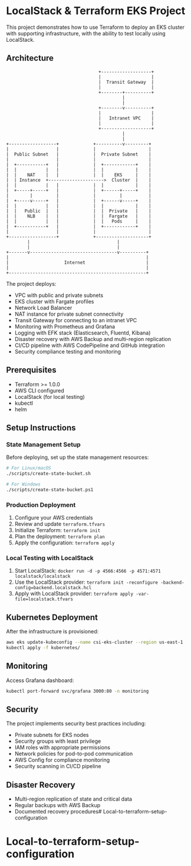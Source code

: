 # LocalStack & Terraform EKS Project

This project demonstrates how to use Terraform to deploy an EKS cluster with supporting infrastructure, with the ability to test locally using LocalStack.

## Architecture

```
                                   +-------------------+
                                   |                   |
                                   |  Transit Gateway  |
                                   |                   |
                                   +--------+----------+
                                            |
                                            |
                                   +--------v----------+
                                   |                   |
                                   |   Intranet VPC    |
                                   |                   |
                                   +-------------------+
                                            |
                                            |
+------------------+             +----------v---------+
|                  |             |                    |
|  Public Subnet   |             |  Private Subnet    |
|                  |             |                    |
|  +-----------+   |             |  +------------+    |
|  |           |   |             |  |            |    |
|  |    NAT    |   |             |  |    EKS     |    |
|  | Instance  +--------------------->  Cluster  |    |
|  |           |   |             |  |            |    |
|  +-----+-----+   |             |  +------+-----+    |
|        |         |             |         |          |
|  +-----v-----+   |             |  +------v-----+    |
|  |           |   |             |  |            |    |
|  |   Public  |   |             |  |  Private   |    |
|  |    NLB    |   |             |  |  Fargate   |    |
|  |           |   |             |  |   Pods     |    |
|  +-----------+   |             |  +------------+    |
|                  |             |                    |
+------------------+             +--------------------+
        |                                 |
        |                                 |
+-------v---------------------------------v----------+
|                                                    |
|                     Internet                       |
|                                                    |
+----------------------------------------------------+
```

The project deploys:
- VPC with public and private subnets
- EKS cluster with Fargate profiles
- Network Load Balancer
- NAT instance for private subnet connectivity
- Transit Gateway for connecting to an intranet VPC
- Monitoring with Prometheus and Grafana
- Logging with EFK stack (Elasticsearch, Fluentd, Kibana)
- Disaster recovery with AWS Backup and multi-region replication
- CI/CD pipeline with AWS CodePipeline and GitHub integration
- Security compliance testing and monitoring

## Prerequisites

- Terraform >= 1.0.0
- AWS CLI configured
- LocalStack (for local testing)
- kubectl
- helm

## Setup Instructions

### State Management Setup

Before deploying, set up the state management resources:

```bash
# For Linux/macOS
./scripts/create-state-bucket.sh

# For Windows
./scripts/create-state-bucket.ps1
```

### Production Deployment

1. Configure your AWS credentials
2. Review and update `terraform.tfvars`
3. Initialize Terraform: `terraform init`
4. Plan the deployment: `terraform plan`
5. Apply the configuration: `terraform apply`

### Local Testing with LocalStack

1. Start LocalStack: `docker run -d -p 4566:4566 -p 4571:4571 localstack/localstack`
2. Use the LocalStack provider: `terraform init -reconfigure -backend-config=backend.localstack.hcl`
3. Apply with LocalStack provider: `terraform apply -var-file=localstack.tfvars`

## Kubernetes Deployment

After the infrastructure is provisioned:

```bash
aws eks update-kubeconfig --name csi-eks-cluster --region us-east-1
kubectl apply -f kubernetes/
```

## Monitoring

Access Grafana dashboard:
```bash
kubectl port-forward svc/grafana 3000:80 -n monitoring
```

## Security

The project implements security best practices including:
- Private subnets for EKS nodes
- Security groups with least privilege
- IAM roles with appropriate permissions
- Network policies for pod-to-pod communication
- AWS Config for compliance monitoring
- Security scanning in CI/CD pipeline

## Disaster Recovery

- Multi-region replication of state and critical data
- Regular backups with AWS Backup
- Documented recovery procedures# Local-to-terraform-setup-configuration
# Local-to-terraform-setup-configuration
